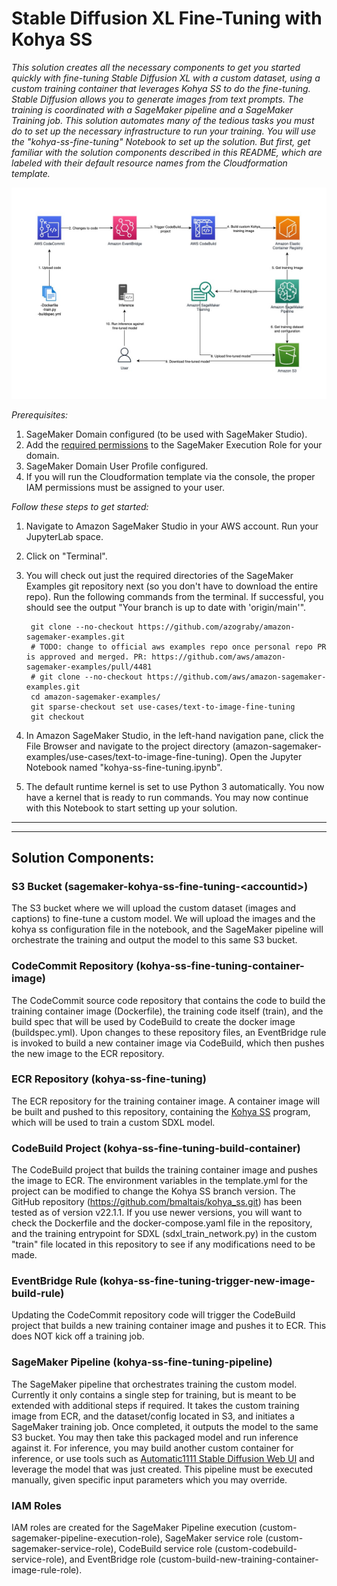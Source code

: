 # Stable Diffusion XL Fine-Tuning with Kohya SS

*This solution creates all the necessary components to get you started quickly with fine-tuning Stable Diffusion XL with a custom dataset, using a custom training container that leverages Kohya SS to do the fine-tuning. Stable Diffusion allows you to generate images from text prompts. The training is coordinated with a SageMaker pipeline and a SageMaker Training job. This solution automates many of the tedious tasks you must do to set up the necessary infrastructure to run your training. You will use the "kohya-ss-fine-tuning" Notebook to set up the solution. But first, get familiar with the solution components described in this README, which are labeled with their default resource names from the Cloudformation template.*

![Architecture Diagram](kohya-ss-fine-tuning.jpg)

*Prerequisites:*
1. SageMaker Domain configured (to be used with SageMaker Studio).
2. Add the [required permissions](https://aws-blogs-artifacts-public.s3.amazonaws.com/artifacts/ML-16550/sagemaker-policy.json) to the SageMaker Execution Role for your domain.
3. SageMaker Domain User Profile configured.
4. If you will run the Cloudformation template via the console, the proper IAM permissions must be assigned to your user.

*Follow these steps to get started:*

1. Navigate to Amazon SageMaker Studio in your AWS account. Run your JupyterLab space.
2. Click on "Terminal".
3. You will check out just the required directories of the SageMaker Examples git repository next (so you don't have to download the entire repo). Run the following commands from the terminal. If successful, you should see the output "Your branch is up to date with 'origin/main'".

        git clone --no-checkout https://github.com/azograby/amazon-sagemaker-examples.git
        # TODO: change to official aws examples repo once personal repo PR is approved and merged. PR: https://github.com/aws/amazon-sagemaker-examples/pull/4481
        # git clone --no-checkout https://github.com/aws/amazon-sagemaker-examples.git
        cd amazon-sagemaker-examples/
        git sparse-checkout set use-cases/text-to-image-fine-tuning
        git checkout

4. In Amazon SageMaker Studio, in the left-hand navigation pane, click the File Browser and navigate to the project directory (amazon-sagemaker-examples/use-cases/text-to-image-fine-tuning). Open the Jupyter Notebook named "kohya-ss-fine-tuning.ipynb".
5. The default runtime kernel is set to use Python 3 automatically. You now have a kernel that is ready to run commands. You may now continue with this Notebook to start setting up your solution.

---
---
  
## **Solution Components:**

### S3 Bucket (sagemaker-kohya-ss-fine-tuning-\<accountid\>)
The S3 bucket where we will upload the custom dataset (images and captions) to fine-tune a custom model. We will upload the images and the kohya ss configuration file in the notebook, and the SageMaker pipeline will orchestrate the training and output the model to this same S3 bucket.

### CodeCommit Repository (kohya-ss-fine-tuning-container-image)
The CodeCommit source code repository that contains the code to build the training container image (Dockerfile), the training code itself (train), and the build spec that will be used by CodeBuild to create the docker image (buildspec.yml). Upon changes to these repository files, an EventBridge rule is invoked to build a new container image via CodeBuild, which then pushes the new image to the ECR repository.

### ECR Repository (kohya-ss-fine-tuning)
The ECR repository for the training container image. A container image will be built and pushed to this repository, containing the [Kohya SS](https://github.com/bmaltais/kohya_ss.git) program, which will be used to train a custom SDXL model.

### CodeBuild Project (kohya-ss-fine-tuning-build-container)
The CodeBuild project that builds the training container image and pushes the image to ECR. The environment variables in the template.yml for the project can be modified to change the Kohya SS branch version. The GitHub repository (https://github.com/bmaltais/kohya_ss.git) has been tested as of version v22.1.1. If you use newer versions, you will want to check the Dockerfile and the docker-compose.yaml file in the repository, and the training entrypoint for SDXL (sdxl_train_network.py) in the custom "train" file located in this repository to see if any modifications need to be made.

### EventBridge Rule (kohya-ss-fine-tuning-trigger-new-image-build-rule)
Updating the CodeCommit repository code will trigger the CodeBuild project that builds a new training container image and pushes it to ECR. This does NOT kick off a training job.

### SageMaker Pipeline (kohya-ss-fine-tuning-pipeline)
The SageMaker pipeline that orchestrates training the custom model. Currently it only contains a single step for training, but is meant to be extended with additional steps if required. It takes the custom training image from ECR, and the dataset/config located in S3, and initiates a SageMaker training job. Once completed, it outputs the model to the same S3 bucket. You may then take this packaged model and run inference against it. For inference, you may build another custom container for inference, or use tools such as [Automatic1111 Stable Diffusion Web UI](https://github.com/AUTOMATIC1111/stable-diffusion-webui) and leverage the model that was just created. This pipeline must be executed manually, given specific input parameters which you may override.

### IAM Roles
IAM roles are created for the SageMaker Pipeline execution (custom-sagemaker-pipeline-execution-role), SageMaker service role (custom-sagemaker-service-role), CodeBuild service role (custom-codebuild-service-role), and EventBridge role (custom-build-new-training-container-image-rule-role).